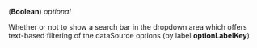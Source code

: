 <!-- searchable -->
(**Boolean**) *optional* 

Whether or not to show a search bar in the dropdown area which offers text-based filtering of the dataSource options (by label **optionLabelKey**)
